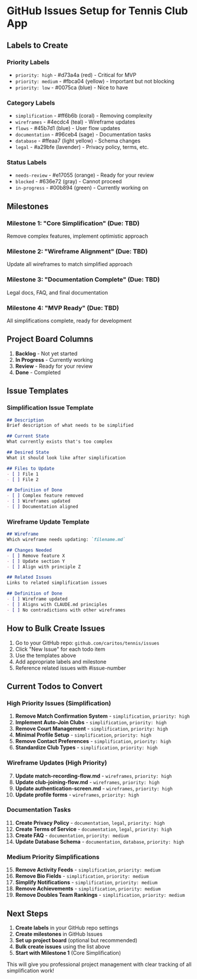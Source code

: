 # GitHub Issues Setup for Tennis Club App

## Labels to Create

### Priority Labels
- `priority: high` - #d73a4a (red) - Critical for MVP
- `priority: medium` - #fbca04 (yellow) - Important but not blocking
- `priority: low` - #0075ca (blue) - Nice to have

### Category Labels
- `simplification` - #ff6b6b (coral) - Removing complexity
- `wireframes` - #4ecdc4 (teal) - Wireframe updates
- `flows` - #45b7d1 (blue) - User flow updates
- `documentation` - #96ceb4 (sage) - Documentation tasks
- `database` - #ffeaa7 (light yellow) - Schema changes
- `legal` - #a29bfe (lavender) - Privacy policy, terms, etc.

### Status Labels
- `needs-review` - #e17055 (orange) - Ready for your review
- `blocked` - #636e72 (gray) - Cannot proceed
- `in-progress` - #00b894 (green) - Currently working on

## Milestones

### Milestone 1: "Core Simplification" (Due: TBD)
Remove complex features, implement optimistic approach

### Milestone 2: "Wireframe Alignment" (Due: TBD)  
Update all wireframes to match simplified approach

### Milestone 3: "Documentation Complete" (Due: TBD)
Legal docs, FAQ, and final documentation

### Milestone 4: "MVP Ready" (Due: TBD)
All simplifications complete, ready for development

## Project Board Columns

1. **Backlog** - Not yet started
2. **In Progress** - Currently working
3. **Review** - Ready for your review
4. **Done** - Completed

## Issue Templates

### Simplification Issue Template
```markdown
## Description
Brief description of what needs to be simplified

## Current State
What currently exists that's too complex

## Desired State
What it should look like after simplification

## Files to Update
- [ ] File 1
- [ ] File 2

## Definition of Done
- [ ] Complex feature removed
- [ ] Wireframes updated
- [ ] Documentation aligned
```

### Wireframe Update Template
```markdown
## Wireframe
Which wireframe needs updating: `filename.md`

## Changes Needed
- [ ] Remove feature X
- [ ] Update section Y
- [ ] Align with principle Z

## Related Issues
Links to related simplification issues

## Definition of Done
- [ ] Wireframe updated
- [ ] Aligns with CLAUDE.md principles
- [ ] No contradictions with other wireframes
```

## How to Bulk Create Issues

1. Go to your GitHub repo: `github.com/caritos/tennis/issues`
2. Click "New Issue" for each todo item
3. Use the templates above
4. Add appropriate labels and milestone
5. Reference related issues with #issue-number

## Current Todos to Convert

### High Priority Issues (Simplification)
1. **Remove Match Confirmation System** - `simplification`, `priority: high`
2. **Implement Auto-Join Clubs** - `simplification`, `priority: high`  
3. **Remove Court Management** - `simplification`, `priority: high`
4. **Minimal Profile Setup** - `simplification`, `priority: high`
5. **Remove Contact Preferences** - `simplification`, `priority: high`
6. **Standardize Club Types** - `simplification`, `priority: high`

### Wireframe Updates (High Priority)
7. **Update match-recording-flow.md** - `wireframes`, `priority: high`
8. **Update club-joining-flow.md** - `wireframes`, `priority: high`
9. **Update authentication-screen.md** - `wireframes`, `priority: high`
10. **Update profile forms** - `wireframes`, `priority: high`

### Documentation Tasks
11. **Create Privacy Policy** - `documentation`, `legal`, `priority: high`
12. **Create Terms of Service** - `documentation`, `legal`, `priority: high`
13. **Create FAQ** - `documentation`, `priority: medium`
14. **Update Database Schema** - `documentation`, `database`, `priority: high`

### Medium Priority Simplifications
15. **Remove Activity Feeds** - `simplification`, `priority: medium`
16. **Remove Bio Fields** - `simplification`, `priority: medium`
17. **Simplify Notifications** - `simplification`, `priority: medium`
18. **Remove Achievements** - `simplification`, `priority: medium`
19. **Remove Doubles Team Rankings** - `simplification`, `priority: medium`

## Next Steps

1. **Create labels** in your GitHub repo settings
2. **Create milestones** in GitHub Issues
3. **Set up project board** (optional but recommended)
4. **Bulk create issues** using the list above
5. **Start with Milestone 1** (Core Simplification)

This will give you professional project management with clear tracking of all simplification work!